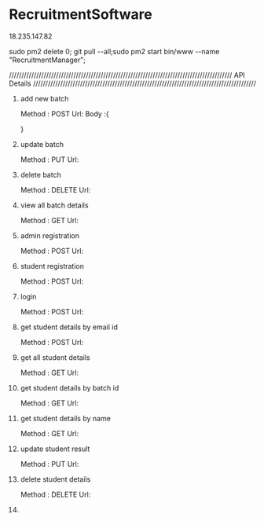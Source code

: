 # RecruitmentSoftware 

18.235.147.82


sudo pm2 delete 0; git pull --all;sudo pm2 start bin/www --name "RecruitmentManager";


//////////////////////////////////////////////////////////////////////////////////////////
                            API Details
//////////////////////////////////////////////////////////////////////////////////////////


1. add new batch

    Method : POST
    Url:
    Body :{

    }

2. update batch 

    Method : PUT
    Url:

3. delete batch 

    Method : DELETE
    Url:

4. view all batch details

    Method : GET
    Url:

5. admin registration

    Method : POST
    Url:

6. student registration

    Method : POST
    Url:

7. login

    Method : POST
    Url:

8. get student details by email id

    Method : POST
    Url:

9. get all student details

    Method : GET
    Url:

10. get student details by batch id

    Method : GET
    Url:

11. get student details by name

    Method : GET
    Url:

12. update student result

    Method : PUT
    Url:

13. delete student details

    Method : DELETE
    Url:

14. 


